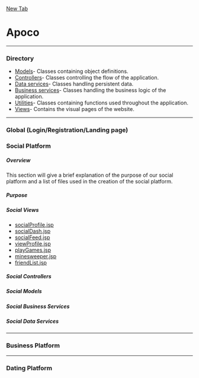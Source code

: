 <a href="example.com" target="_blank">New Tab</a>
# Apoco
---
### Directory
- [Models](https://github.com/kalebbe/Apoco/tree/master/src/com/gcu/model)- Classes containing object definitions.
- [Controllers](https://github.com/kalebbe/Apoco/tree/master/src/com/gcu/controller)- Classes controlling the flow of the application.
- [Data services](https://github.com/kalebbe/Apoco/tree/master/src/com/gcu/data)- Classes handling persistent data.
- [Business services](https://github.com/kalebbe/Apoco/tree/master/src/com/gcu/business)- Classes handling the business logic of the application.
- [Utilities](https://github.com/kalebbe/Apoco/tree/master/src/com/gcu/utilities)- Classes containing functions used throughout the application.
- [Views](https://github.com/kalebbe/Apoco/tree/master/WebContent/WEB-INF/pages)- Contains the visual pages of the website.
---
### Global (Login/Registration/Landing page)
### Social Platform
##### Overview
This section will give a brief explanation of the purpose of our social platform and a list of files used in the creation of the social platform.
##### Purpose
##### Social Views
- [socialProfile.jsp](https://github.com/kalebbe/Apoco/blob/master/WebContent/WEB-INF/pages/socialProfile.jsp)
- [socialDash.jsp](https://github.com/kalebbe/Apoco/blob/master/WebContent/WEB-INF/pages/socialDash.jsp)
- [socialFeed.jsp](https://github.com/kalebbe/Apoco/blob/master/WebContent/WEB-INF/pages/socialFeed.jsp)
- [viewProfile.jsp](https://github.com/kalebbe/Apoco/blob/master/WebContent/WEB-INF/pages/viewProfile.jsp)
- [playGames.jsp](https://github.com/kalebbe/Apoco/blob/master/WebContent/WEB-INF/pages/playGames.jsp)
- [minesweeper.jsp](https://github.com/kalebbe/Apoco/blob/master/WebContent/WEB-INF/pages/minesweeper.jsp)
- [friendList.jsp](https://github.com/kalebbe/Apoco/blob/master/WebContent/WEB-INF/pages/friendList.jsp)
##### Social Controllers
##### Social Models
##### Social Business Services
##### Social Data Services
---
### Business Platform
---
### Dating Platform
